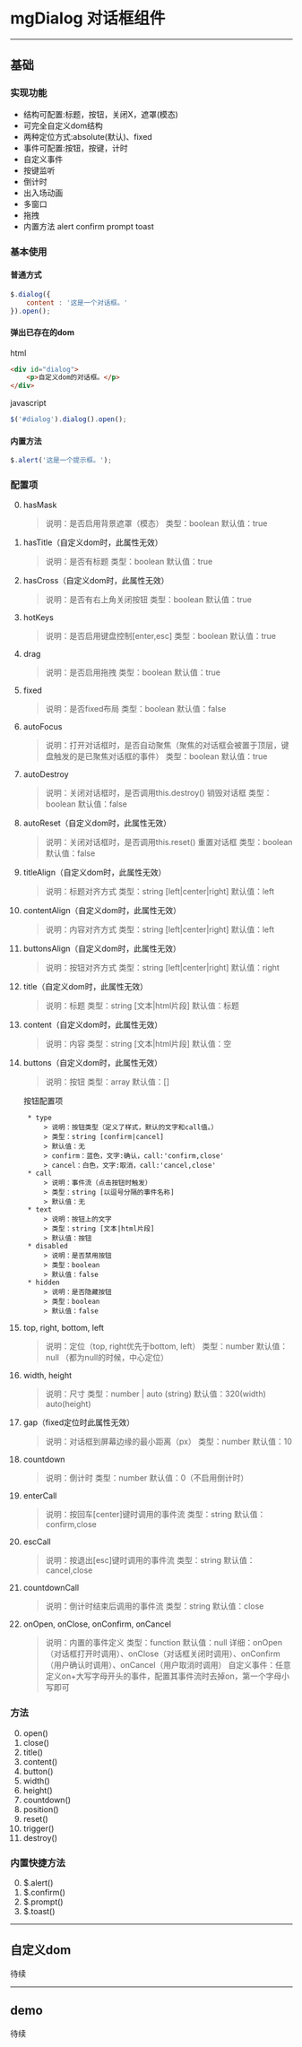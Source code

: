 # mgDialog 对话框组件

---

## 基础

### 实现功能
* 结构可配置:标题，按钮，关闭X，遮罩(模态)
* 可完全自定义dom结构
* 两种定位方式:absolute(默认)、fixed
* 事件可配置:按钮，按键，计时
* 自定义事件
* 按键监听
* 倒计时
* 出入场动画
* 多窗口
* 拖拽
* 内置方法 alert confirm prompt toast

### 基本使用

#### 普通方式

``` javascript
$.dialog({
	content : '这是一个对话框。'
}).open();
```
#### 弹出已存在的dom

html
``` html
<div id="dialog">
	<p>自定义dom的对话框。</p>
</div>
```

javascript
``` javascript
$('#dialog').dialog().open();
```

#### 内置方法

``` javascript
$.alert('这是一个提示框。');
```

### 配置项
0. hasMask
	> 说明：是否启用背景遮罩（模态）
	> 类型：boolean
	> 默认值：true
	
0. hasTitle（自定义dom时，此属性无效）
	> 说明：是否有标题
	> 类型：boolean
	> 默认值：true
	
0. hasCross（自定义dom时，此属性无效）
	> 说明：是否有右上角关闭按钮
	> 类型：boolean
	> 默认值：true
	
0. hotKeys
	> 说明：是否启用键盘控制[enter,esc]
	> 类型：boolean
	> 默认值：true

0. drag
	> 说明：是否启用拖拽
	> 类型：boolean
	> 默认值：true

0. fixed
	> 说明：是否fixed布局
	> 类型：boolean
	> 默认值：false
	
0. autoFocus
	> 说明：打开对话框时，是否自动聚焦（聚焦的对话框会被置于顶层，键盘触发的是已聚焦对话框的事件）
	> 类型：boolean
	> 默认值：true

0. autoDestroy
	> 说明：关闭对话框时，是否调用this.destroy() 销毁对话框
	> 类型：boolean
	> 默认值：false

0. autoReset（自定义dom时，此属性无效）
	> 说明：关闭对话框时，是否调用this.reset() 重置对话框
	> 类型：boolean
	> 默认值：false

0. titleAlign（自定义dom时，此属性无效）
	> 说明：标题对齐方式
	> 类型：string [left|center|right]
	> 默认值：left

0. contentAlign（自定义dom时，此属性无效）
	> 说明：内容对齐方式
	> 类型：string [left|center|right]
	> 默认值：left

0. buttonsAlign（自定义dom时，此属性无效）
	> 说明：按钮对齐方式
	> 类型：string [left|center|right]
	> 默认值：right

0. title（自定义dom时，此属性无效）
	> 说明：标题
	> 类型：string [文本|html片段]
	> 默认值：标题

0. content（自定义dom时，此属性无效）
	> 说明：内容
	> 类型：string [文本|html片段]
	> 默认值：空

0. buttons（自定义dom时，此属性无效）
	> 说明：按钮
	> 类型：array
	> 默认值：[]
	
	按钮配置项
	
		* type
			> 说明：按钮类型（定义了样式，默认的文字和call值。）
			> 类型：string [confirm|cancel]
			> 默认值：无
			> confirm：蓝色，文字:确认，call:'confirm,close'
			> cancel：白色，文字:取消，call:'cancel,close'
		* call
			> 说明：事件流（点击按钮时触发）
			> 类型：string [以逗号分隔的事件名称]
			> 默认值：无
		* text
			> 说明：按钮上的文字
			> 类型：string [文本|html片段]
			> 默认值：按钮
		* disabled
			> 说明：是否禁用按钮
			> 类型：boolean
			> 默认值：false
		* hidden
			> 说明：是否隐藏按钮
			> 类型：boolean
			> 默认值：false

0. top, right, bottom, left
	> 说明：定位（top, right优先于bottom, left）
	> 类型：number
	> 默认值：null （都为null的时候，中心定位）

0. width, height
	> 说明：尺寸
	> 类型：number | auto (string)
	> 默认值：320(width) auto(height) 

0. gap（fixed定位时此属性无效）
	> 说明：对话框到屏幕边缘的最小距离（px）
	> 类型：number
	> 默认值：10
			
0. countdown
	> 说明：倒计时
	> 类型：number
	> 默认值：0（不启用倒计时）

0. enterCall
	> 说明：按回车[center]键时调用的事件流
	> 类型：string
	> 默认值：confirm,close

0. escCall
	> 说明：按退出[esc]键时调用的事件流
	> 类型：string
	> 默认值：cancel,close

0. countdownCall
	> 说明：倒计时结束后调用的事件流
	> 类型：string
	> 默认值：close

0. onOpen, onClose, onConfirm, onCancel
	> 说明：内置的事件定义
	> 类型：function
	> 默认值：null
	> 详细：onOpen（对话框打开时调用）、onClose（对话框关闭时调用）、onConfirm（用户确认时调用）、onCancel（用户取消时调用）
	> 自定义事件：任意定义on+大写字母开头的事件，配置其事件流时去掉on，第一个字母小写即可

### 方法

0. open()
0. close()
0. title()
0. content()
0. button()
0. width()
0. height()
0. countdown()
0. position()
0. reset()
0. trigger()
0. destroy()

### 内置快捷方法

0. $.alert()
0. $.confirm()
0. $.prompt()
0. $.toast()

---

## 自定义dom
待续

---

## demo
待续

